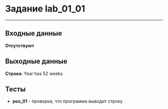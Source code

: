# Задание lab_01_01
***
## Входные данные
**Отсутствуют**
 
## Выходные данные
**Строка**: Year has 52 weeks

## Тесты
- **pos_01** - проверка, что программа выводит строку